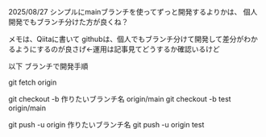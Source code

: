 2025/08/27
シンプルにmainブランチを使ってずっと開発するよりかは、
個人開発でもブランチ分けた方が良くね？

メモは、Qiitaに書いて
githubは、個人でもブランチ分けて開発して差分がわかるようにするのが良さげ←運用は記事見てどうするか確認いるけど


以下
ブランチで開発手順

<!-- リモートブランチから最新の状態を取得 -->
git fetch origin
<!-- リモートのブランチを元にローカルにブランチを作成 -->
git checkout -b 作りたいブランチ名 origin/main
git checkout -b test origin/main
<!-- プッシュ時にリモートに作りたいブランチ名を作成してプッシュ -->
git push -u origin 作りたいブランチ名
git push -u origin test
